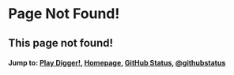 # Page Not Found!
## This page not found!
#### Jump to: [Play Digger!](https://OverdueWeevil2-Org.github.io/DOSBox-Emulator/play.html?game=games%2Fdigger-v3.jsdos), [Homepage](https://OverdueWeevil2-Org.github.io/DOSBox-Emulator/), [GitHub Status](https://status.github.com), [@githubstatus](//twitter.com/githubstatus)
